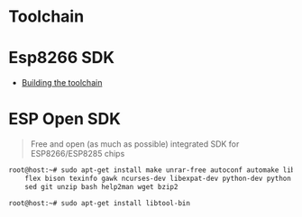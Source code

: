 # Toolchain

# Esp8266 SDK

- [Building the toolchain](https://github.com/esp8266/esp8266-wiki/wiki/Toolchain)

# ESP Open SDK

> Free and open (as much as possible) integrated SDK for ESP8266/ESP8285 chips

```sh
root@host:~# sudo apt-get install make unrar-free autoconf automake libtool gcc g++ gperf \
    flex bison texinfo gawk ncurses-dev libexpat-dev python-dev python python-serial \
    sed git unzip bash help2man wget bzip2
```

```sh
root@host:~# sudo apt-get install libtool-bin
```

